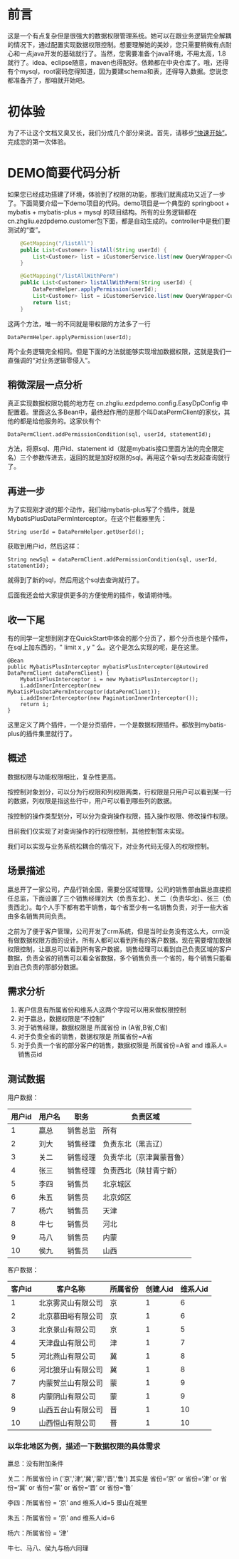 # 前言
这是一个有点复杂但是很强大的数据权限管理系统。她可以在跟业务逻辑完全解耦的情况下，通过配置实现数据权限控制。想要理解她的美妙，您只需要稍微有点耐心和一点java开发的基础就行了。当然，您需要准备个java环境，不用太高，1.8就行了。idea、eclipse随意，maven也得配好。依赖都在中央仓库了。哦，还得有个mysql，root密码您得知道，因为要建schema和表，还得导入数据。您说您都准备齐了，那咱就开始吧。

# 初体验

为了不让这个文档又臭又长，我们分成几个部分来说。首先，请移步[“快速开始”](QuickStart.md)。完成您的第一次体验。

# DEMO简要代码分析

如果您已经成功搭建了环境，体验到了权限的功能，那我们就离成功又近了一步了。下面简要介绍一下demo项目的代码。demo项目是一个典型的 springboot + mybatis + mybatis-plus + mysql 的项目结构。所有的业务逻辑都在cn.zhgliu.ezdpdemo.customer包下面，都是自动生成的。controller中是我们要测试的“查”。

```java
    @GetMapping("/listAll")
    public List<Customer> listAll(String userId) {
        List<Customer> list = iCustomerService.list(new QueryWrapper<Customer>().like("customer_name","公司").like("customer_name","公司"));        return list;
    }

    @GetMapping("/listAllWithPerm")
    public List<Customer> listAllWithPerm(String userId) {
        DataPermHelper.applyPermission(userId);
        List<Customer> list = iCustomerService.list(new QueryWrapper<Customer>().like("customer_name","公司").like("customer_name","公司"));
        return list;
    }
```

这两个方法，唯一的不同就是带权限的方法多了一行

```
DataPermHelper.applyPermission(userId);
```

两个业务逻辑完全相同。但是下面的方法就能够实现增加数据权限，这就是我们一直强调的“对业务逻辑零侵入”。

## 稍微深层一点分析

真正实现数据权限功能的地方在 cn.zhgliu.ezdpdemo.config.EasyDpConfig 中配置着。里面这么多Bean中，最终起作用的是那个叫DataPermClient的家伙，其他的都是给他服务的。这家伙有个

```
DataPermClient.addPermissionCondition(sql, userId, statementId);
```

方法，将原sql、用户id、statement id（就是mybatis接口里面方法的完全限定名）三个参数传进去，返回的就是加好权限的sql。再用这个新sql去发起查询就行了。

## 再进一步

为了实现刚才说的那个动作，我们给mybatis-plus写了个插件，就是MybatisPlusDataPermInterceptor。在这个拦截器里先：

```
String userId = DataPermHelper.getUserId();
```

获取到用户id，然后这样：

```
String newSql = dataPermClient.addPermissionCondition(sql, userId, statementId);
```

就得到了新的sql，然后用这个sql去查询就行了。

后面我还会给大家提供更多的方便使用的插件，敬请期待哦。

## 收一下尾

有的同学一定想到刚才在QuickStart中体会的那个分页了，那个分页也是个插件，在sql上加东西的，" limit x , y " 么。这个是怎么实现的呢，是在这里。

```
@Bean
public MybatisPlusInterceptor mybatisPlusInterceptor(@Autowired DataPermClient dataPermClient) {
    MybatisPlusInterceptor i = new MybatisPlusInterceptor();
    i.addInnerInterceptor(new MybatisPlusDataPermInterceptor(dataPermClient));
    i.addInnerInterceptor(new PaginationInnerInterceptor());
    return i;
}
```

这里定义了两个插件，一个是分页插件，一个是数据权限插件。都放到mybatis-plus的插件集里就行了。







## 概述



数据权限与功能权限相比，复杂性更高。

按控制对象划分，可以分为行权限和列权限两类，行权限是只用户可以看到某一行的数据，列权限是指这些行中，用户可以看到哪些列的数据。

按控制的操作类型划分，可以分为查询操作权限，插入操作权限、修改操作权限。

目前我们仅实现了对查询操作的行权限控制，其他控制暂未实现。

我们可以实现与业务系统松耦合的情况下，对业务代码无侵入的权限控制。

## 场景描述

嬴总开了一家公司，产品行销全国，需要分区域管理。公司的销售部由嬴总直接担任总监，下面设置了三个销售经理刘大（负责东北）、关二（负责华北）、张三（负责西北）。每个人手下都有若干销售，每个省至少有一名销售负责，对于一些大省由多名销售共同负责。

之前为了便于客户管理，公司开发了crm系统，但是当时业务没有这么大，crm没有做数据权限方面的设计。所有人都可以看到所有的客户数据。现在需要增加数据权限控制，让嬴总可以看到所有客户数据，销售经理可以看到自己负责区域的客户数据，负责全省的销售可以看全省数据，多个销售负责一个省的，每个销售只能看到自己负责的那部分数据。

## 需求分析

1. 客户信息有所属省份和维系人这两个字段可以用来做权限控制
2. 对于嬴总，数据权限是“不控制”
3. 对于销售经理，数据权限是 所属省份 in (A省,B省,C省)
4. 对于负责全省的销售，数据权限是 所属省份=A省
5. 对于负责一个省的部分客户的销售，数据权限是 所属省份=A省 and 维系人=销售员id

## 测试数据

用户数据：

| 用户id | 用户名 | 职务     | 负责区域                 |
| ------ | ------ | -------- | ------------------------ |
| 1      | 嬴总   | 销售总监 | 所有                     |
| 2      | 刘大   | 销售经理 | 负责东北（黑吉辽）       |
| 3      | 关二   | 销售经理 | 负责华北（京津冀蒙晋鲁） |
| 4      | 张三   | 销售经理 | 负责西北（陕甘青宁新）   |
| 5      | 李四   | 销售员   | 北京城区                 |
| 6      | 朱五   | 销售员   | 北京郊区                 |
| 7      | 杨六   | 销售员   | 天津                     |
| 8      | 牛七   | 销售员   | 河北                     |
| 9      | 马八   | 销售员   | 内蒙                     |
| 10     | 侯九   | 销售员   | 山西                     |

客户数据：

| 客户id | 客户名称           | 所属省份 | 创建人id | 维系人id |
| ------ | ------------------ | -------- | -------- | -------- |
| 1      | 北京雾灵山有限公司 | 京       | 1        | 6        |
| 2      | 北京慕田峪有限公司 | 京       | 1        | 6        |
| 3      | 北京景山有限公司   | 京       | 1        | 5        |
| 4      | 天津盘山有限公司   | 津       | 1        | 7        |
| 5      | 河北燕山有限公司   | 冀       | 1        | 8        |
| 6      | 河北狼牙山有限公司 | 冀       | 1        | 8        |
| 7      | 内蒙贺兰山有限公司 | 蒙       | 1        | 9        |
| 8      | 内蒙阴山有限公司   | 蒙       | 1        | 9        |
| 9      | 山西五台山有限公司 | 晋       | 1        | 10       |
| 10     | 山西恒山有限公司   | 晋       | 1        | 10       |

### 以华北地区为例，描述一下数据权限的具体需求

嬴总：没有附加条件

关二：所属省份 in ('京','津','冀','蒙','晋','鲁')    其实是  省份=‘京’ or 省份=‘津’ or 省份=‘冀’ or 省份=‘蒙’ or 省份=‘晋’ or 省份=‘鲁’

李四：所属省份 = ‘京’ and 维系人id=5          景山在城里

朱五：所属省份 = ‘京’ and 维系人id=6

杨六：所属省份 = ‘津’

牛七、马八、侯九与杨六同理
